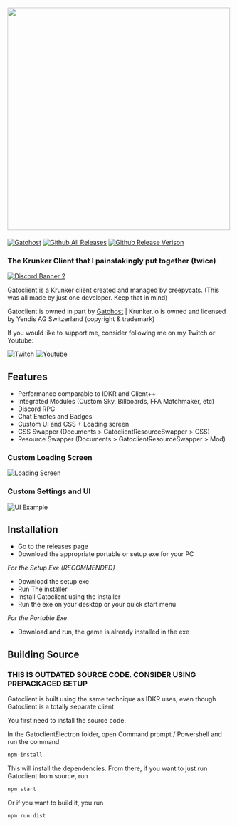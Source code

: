 # <img src="https://img.shields.io/badge/-%F0%9F%90%B1%20Gatoclient%20%7C%20Krunker%20%F0%9F%90%B1%20-blue?" width="500"/>
[![Gatohost](https://img.shields.io/badge/-%F0%9F%90%B1gatohost-informational?style=for-the-badge)]() [![Github All Releases](https://img.shields.io/github/downloads/creepycats/gatoclient/total.svg?style=for-the-badge)]() [![Github Release Verison](https://img.shields.io/github/v/release/creepycats/gatoclient?style=for-the-badge)]()
### The Krunker Client that I painstakingly put together (twice)
[![Discord Banner 2](https://discordapp.com/api/guilds/634754871232430115/widget.png?style=banner2)](https://discord.com/invite/ug7rQZT)

Gatoclient is a Krunker client created and managed by creepycats.
(This was all made by just one developer. Keep that in mind)

Gatoclient is owned in part by [Gatohost](https://gatohost.tk) | Krunker.io is owned and licensed by Yendis AG Switzerland (copyright & trademark)

If you would like to support me, consider following me on my Twitch or Youtube:

[![Twitch](https://img.shields.io/badge/-Twitch-ea82ff?logo=twitch&style=for-the-badge)](https://twitch.tv/creepycats) [![Youtube](https://img.shields.io/badge/-Youtube-ff4d4d?logo=youtube&style=for-the-badge)](https://www.youtube.com/c/creepycatsttv)

## Features

- Performance comparable to IDKR and Client++
- Integrated Modules (Custom Sky, Billboards, FFA Matchmaker, etc)
- Discord RPC
- Chat Emotes and Badges
- Custom UI and CSS + Loading screen
- CSS Swapper (Documents > GatoclientResourceSwapper > CSS)
- Resource Swapper (Documents > GatoclientResourceSwapper > Mod)

###  Custom Loading Screen
![Loading Screen](https://cdn.discordapp.com/attachments/661004708852269080/899423342501703771/unknown.png)

### Custom Settings and UI
![UI Example](https://media.discordapp.net/attachments/634754871894999051/899407146066804746/unknown.png?width=861&height=468)

## Installation
- Go to the releases page
- Download the appropriate portable or setup exe for your PC

_For the Setup Exe (RECOMMENDED)_
- Download the setup exe
- Run The installer
- Install Gatoclient using the installer
- Run the exe on your desktop or your quick start menu

_For the Portable Exe_
- Download and run, the game is already installed in the exe

## Building Source
### THIS IS OUTDATED SOURCE CODE. CONSIDER USING PREPACKAGED SETUP
Gatoclient is built using the same technique as IDKR uses, even though Gatoclient is a totally separate client

You first need to install the source code.

In the GatoclientElectron folder, open Command prompt / Powershell and run the command
```sh
npm install
```
This will install the dependencies. From there, if you want to just run Gatoclient from source, run
```sh
npm start
```
Or if you want to build it, you run
```sh
npm run dist
```
